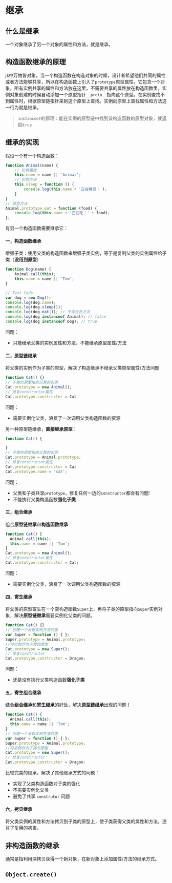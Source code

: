 # 继承

## 什么是继承
一个对象继承了另一个对象的属性和方法，就是继承。

## 构造函数继承的原理
js中万物皆对象，当一个构造函数在构造对象的时候，设计者希望他们共同的属性或者方法能够共享，所以在构造函数上引入了`prototype`原型属性，它包含一个对象，所有实例共享的属性和方法放在这里，不需要共享的属性放在构造函数里。实例对象创建的时候自动添加一个原型指针`__proto__`指向这个原型。在实例查找不到属性时，根据原型链指针来到这个原型上查找。实例向原型上查找属性和方法这一行为就是继承。
> `instanceof`的原理：能在实例的原型链中找到该构造函数的原型对象，就返回`true`

## 继承的实现
假设一个有一个构造函数：
```javascript
function Animal(name) {
    // 实例属性
    this.name = name || 'Animal';
    // 实例方法
    this.sleep = function () {
        console.log(this.name + '正在睡觉！');
    }
}
// 原型方法
Animal.prototype.eat = function (food) {
    console.log(this.name + '正在吃：' + food);
};
```
有另一个构造函数需要继承它：

#### 一，构造函数继承
增强子类：使用父类的构造函数来增强子类实例，等于是复制父类的实例属性给子类（**没用到原型**）
```javascript
function Dog(name) {
    Animal.call(this);
    this.name = name || 'Tom';
}

// Test Code
var dog = new Dog();
console.log(dog.name);
console.log(dog.sleep());
console.log(dog.eat()); // 不存在此方法
console.log(dog instanceof Animal); // false
console.log(dog instanceof Dog); // true
```
问题：
  - 只能继承父类的实例属性和方法，不能继承原型属性/方法


#### 二，原型链继承
将父类的实例作为子类的原型，解决了构造继承不继承父类原型属性/方法问题
```javascript
function Cat() {}
// 子类的原型指向父类的实例
Cat.prototype = new Animal();
// 修复constructor属性
Cat.prototype.constructor = Cat
```
问题：
  - 需要实例化父类，浪费了一次调用父类构造函数的资源


另一种原型链继承，**直接继承原型**：
```javascript
function Cat() {

}
// 子类的原型指向父类的实例
Cat.prototype = Animal.prototype;
// 修复constructor属性
Cat.prototype.constructor = Cat
Cat.prototype.name = 'cat';
```
问题：
  - 父类和子类共享`prototype`，修复任何一边的`constructor`都会有问题!
  - 不能执行父类构造函数**强化子类**


#### 三，组合继承
组合**原型链继承**和**构造函数继承**
```javascript
function Cat() {
  Animal.call(this);
  this.name = name || 'Tom';
}
Cat.prototype = new Animal();
// 修复constructor属性
Cat.prototype.constructor = Cat;
```
问题：
  - 需要实例化父类，浪费了一次调用父类构造函数的资源

#### 四，寄生继承
将父类的原型寄生在一个空构造函数`Super`上，再将子类的原型指向`Super`实例对象，解决**原型链继承**需要实例化父类的问题。
```javascript
function Cat() {}
// 创建一个没有实例方法的类
var Super = function () { };
Super.prototype = Animal.prototype;
//将实例作为子类的原型
Cat.prototype = new Super();
// 修复constructor
Cat.prototype.constructor = Dragon;
```
问题：
  - 还是没有执行父类构造函数**强化子类**

#### 五，寄生组合继承
结合**组合继承**和**寄生继承**的好处，解决**原型链继承**出现的问题！
```javascript
function Cat() {
  Animal.call(this);
  this.name = name || 'Tom';
}
// 创建一个没有实例方法的类
var Super = function () { };
Super.prototype = Animal.prototype;
//将实例作为子类的原型
Cat.prototype = new Super();
// 修复constructor
Cat.prototype.constructor = Dragon;
```
比较完美的继承，解决了其他继承方式的问题：
  - 实现了父类构造函数对子类的强化
  - 不需要实例化父类
  - 避免了共享 `construtor` 问题

#### 六，拷贝继承
将父类实例的属性和方法拷贝到子类的原型上，使子类获得父类的属性和方法。违背了复用的初衷。


## 非构造函数的继承
通常是指利用深拷贝获得一个新对象，在新对象上添加属性/方法的继承方式。

## `Object.create()`
